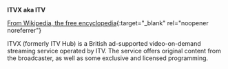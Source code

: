 **ITVX aka ITV**<br>

[From Wikipedia, the free encyclopedia](https://en.wikipedia.org/wiki/ITVX){:target="\_blank" rel="noopener noreferrer"}

ITVX (formerly ITV Hub) is a British ad-supported video-on-demand streaming service operated by ITV. The service offers original content from the broadcaster, as well as some exclusive and licensed programming.
